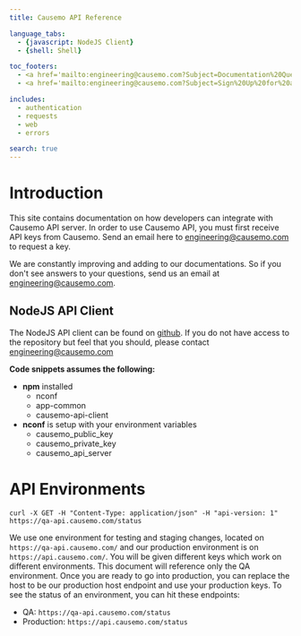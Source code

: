```yaml
---
title: Causemo API Reference

language_tabs:
  - {javascript: NodeJS Client}
  - {shell: Shell}

toc_footers:
  - <a href='mailto:engineering@causemo.com?Subject=Documentation%20Question' target='_top'>Questions</a>
  - <a href='mailto:engineering@causemo.com?Subject=Sign%20Up%20for%20a%20Developer%20Key' target='_top'>Sign Up for a Developer Key</a>

includes:
  - authentication
  - requests
  - web
  - errors

search: true
---
```


Introduction
====================
This site contains documentation on how developers can integrate with Causemo API server. In order to use Causemo API, you must first receive API keys from Causemo. Send an email here to <a href='mailto:engineering@causemo.com?Subject=Sign%20Up%20for%20a%20Developer%20Key' target='_top'>engineering@causemo.com</a> to request a key.

We are constantly improving and adding to our documentations. So if you don't see answers to your questions, send us an email at <a href='mailto:engineering@causemo.com?Subject=Documentation%20Question' target='_top'>engineering@causemo.com</a>.

## NodeJS API Client
The NodeJS API client can be found on <a href="https://github.com/Causemo/causemo-api-client" target="_blank">github</a>. If you do not have access to the repository but feel that you should, please contact <a href='mailto:engineering@causemo.com?Subject=NodeJS%20API%20Client' target='_top'>engineering@causemo.com</a>

**Code snippets assumes the following:**

* **npm** installed
  * nconf
  * app-common
  * causemo-api-client
* **nconf** is setup with your environment variables
  * causemo_public_key
  * causemo_private_key
  * causemo_api_server

API Environments
====================
```shell
curl -X GET -H "Content-Type: application/json" -H "api-version: 1" https://qa-api.causemo.com/status
```
We use one environment for testing and staging changes, located on `https://qa-api.causemo.com/` and our production environment is on `https://api.causemo.com/`. You will be given different keys which work on different environments. This document will reference only the QA environment. Once you are ready to go into production, you can replace the host to be our production host endpoint and use your production keys. To see the status of an environment, you can hit these endpoints:

* QA: `https://qa-api.causemo.com/status` 
* Production: `https://api.causemo.com/status` 
